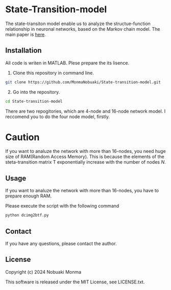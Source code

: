 # State-Transition-model
The state-transiton model enable us to analyze the structue-function relationship in neuronal networks, based on the Markov chain model. The main paper is [here](https://arxiv.org/abs/2404.16582).  

## Installation
All code is writen in MATLAB. Plese prepare the its lisence.

1. Clone this repository in command line.
```bash
git clone https://github.com/MonmaNobuaki/State-transition-model.git
```

2. Go into the repository.
```bash
cd State-transition-model
```
There are two repogitories, which are 4-node and 16-node network model. I reccomend you to do the four node model, firstly. 

# Caution 
If you want to analuze the network with more than 16-nodes, you need huge size of RAM(Random Access Memory). This is because the elements of the steta-transition matrix T exponentially increase with the number of nodes _N_.


## Usage
If you want to analuze the network with more than 16-nodes, you have to prepare enough RAM.

Please execute the script with the following command

```bash
python dcimg2btf.py
```


## Contact
If you have any questions, please contact the author. 

## License

Copyright (c) 2024 Nobuaki Monma 

This software is released under the MIT License, see LICENSE.txt.
